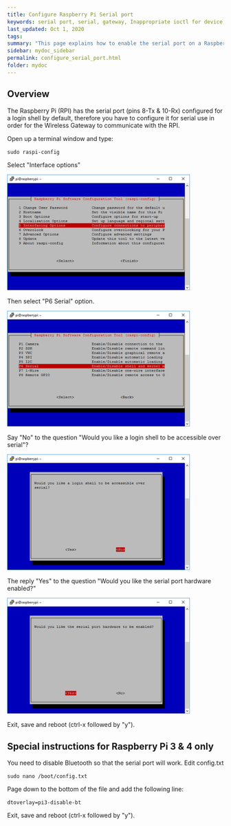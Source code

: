 ```yaml
---
title: Configure Raspberry Pi Serial port
keywords: serial port, serial, gateway, Inappropriate ioctl for device, iotcl, /dev/ttyAMA0, Permission denied
last_updated: Oct 1, 2020
tags:  
summary: "This page explains how to enable the serial port on a Raspberry Pi"
sidebar: mydoc_sidebar
permalink: configure_serial_port.html
folder: mydoc
---
```


## Overview
The Raspberry Pi (RPI) has the serial port (pins 8-Tx & 10-Rx) configured for a login shell by default, therefore you have to configure it for serial use in order for the Wireless Gateway to communicate with the RPI. 

Open up a terminal window and type:

```
sudo raspi-config
```

Select "Interface options"

<img src="images/Interface_Options_large.png" width="425"/>

Then select "P6 Serial" option.

<img src="images/serial_large.png" width="425"/>

Say "No" to the question "Would you like a login shell to be accessible over serial"?

<img src="images/no_large.png" width="425"/>

The reply "Yes" to the question "Would you like the serial port hardware enabled?"

<img src="images/yes_large.png" width="425"/>

Exit, save and reboot (ctrl-x followed by "y").

## Special instructions for Raspberry Pi 3 & 4 only
You need to disable Bluetooth so that the serial port will work.
Edit config.txt

```
sudo nano /boot/config.txt
```

Page down to the bottom of the file and add the following line:
 
```
dtoverlay=pi3-disable-bt
```

Exit, save and reboot (ctrl-x followed by "y").


